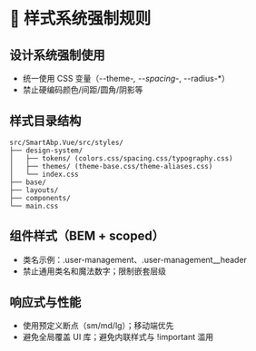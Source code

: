 # 🎨 样式系统强制规则

## 设计系统强制使用
- 统一使用 CSS 变量（--theme-*, --spacing-*, --radius-*）
- 禁止硬编码颜色/间距/圆角/阴影等

## 样式目录结构
```
src/SmartAbp.Vue/src/styles/
├── design-system/
│   ├── tokens/ (colors.css/spacing.css/typography.css)
│   ├── themes/ (theme-base.css/theme-aliases.css)
│   └── index.css
├── base/
├── layouts/
├── components/
└── main.css
```

## 组件样式（BEM + scoped）
- 类名示例：.user-management、.user-management__header
- 禁止通用类名和魔法数字；限制嵌套层级

## 响应式与性能
- 使用预定义断点（sm/md/lg）；移动端优先
- 避免全局覆盖 UI 库；避免内联样式与 !important 滥用